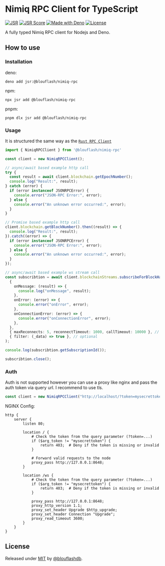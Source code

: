 # Nimiq RPC Client for TypeScript
[![JSR](https://jsr.io/badges/@blouflash/nimiq-rpc)](https://jsr.io/@blouflash/nimiq-rpc)
[![JSR Score](https://jsr.io/badges/@blouflash/nimiq-rpc/score)](https://jsr.io/@blouflash/nimiq-rpc)
[![Made with Deno](https://img.shields.io/badge/Deno-2-f7df1e?logo=deno&logoColor=white)](https://deno.land "Go to Deno homepage")
[![License](https://img.shields.io/badge/License-MIT-f7df1e)](#license)

A fully typed Nimiq RPC client for Nodejs and Deno.

## How to use

### Installation
deno:
```
deno add jsr:@blouflash/nimiq-rpc
```
npm:
```
npx jsr add @blouflash/nimiq-rpc
```

pnpm: 
```
pnpm dlx jsr add @blouflash/nimiq-rpc
```

### Usage

It is structured the same way as the [`Rust RPC Client`](https://github.com/nimiq/core-rs-albatross/tree/albatross/rpc-server/src/dispatchers)

```typescript
import { NimiqRPCClient } from '@blouflash/nimiq-rpc'

const client = new NimiqRPCClient();

// async/await based example http call
try {
  const result = await client.blockchain.getEpochNumber();
  console.log("Result:", result);
} catch (error) {
  if (error instanceof JSONRPCError) {
    console.error("JSON-RPC Error:", error);
  } else {
    console.error("An unknown error occurred:", error);
  }
}

// Promise based example http call
client.blockchain.getBlockNumber().then((result) => {
  console.log("Result:", result);
}).catch((error) => {
  if (error instanceof JSONRPCError) {
    console.error("JSON-RPC Error:", error);
  } else {
    console.error("An unknown error occurred:", error);
  }
});

// async/await based example ws stream call
const subscribtion = await client.blockchainStreams.subscribeForBlockHashes(
  {
    onMessage: (result) => {
      console.log("onMessage", result);
    },
    onError: (error) => {
      console.error("onError", error);
    },
    onConnectionError: (error) => {
      console.error("onConnectionError", error);
    },
  },
  { maxReconnects: 5, reconnectTimeout: 1000, callTimeout: 10000 }, // optional
  { filter: (_data) => true }, // optional
);

console.log(subscribtion.getSubscriptionId());

subscribtion.close();
```

### Auth
Auth is not supported however you can use a proxy like nginx and pass the auth token via query url. I recommend to use tls.
```typescript
const client = new NimiqRPCClient("http://localhost/?token=mysecrettoken", "ws://localhost/ws?token=mysecrettoken");
```

NGINX Config:
```
http {
    server {
        listen 80;

        location / {
            # Check the token from the query parameter (?token=...)
            if ($arg_token != "mysecrettoken") {
                return 403;  # Deny if the token is missing or invalid
            }

            # Forward valid requests to the node
            proxy_pass http://127.0.0.1:8648;
        }

        location /ws {
            # Check the token from the query parameter (?token=...)
            if ($arg_token != "mysecrettoken") {
                return 403;  # Deny if the token is missing or invalid
            }

            proxy_pass http://127.0.0.1:8648;
            proxy_http_version 1.1;
            proxy_set_header Upgrade $http_upgrade;
            proxy_set_header Connection "Upgrade";
            proxy_read_timeout 3600;
        }
    }
}
```

## License

Released under [MIT](/LICENSE) by [@blouflashdb](https://github.com/blouflashdb).
